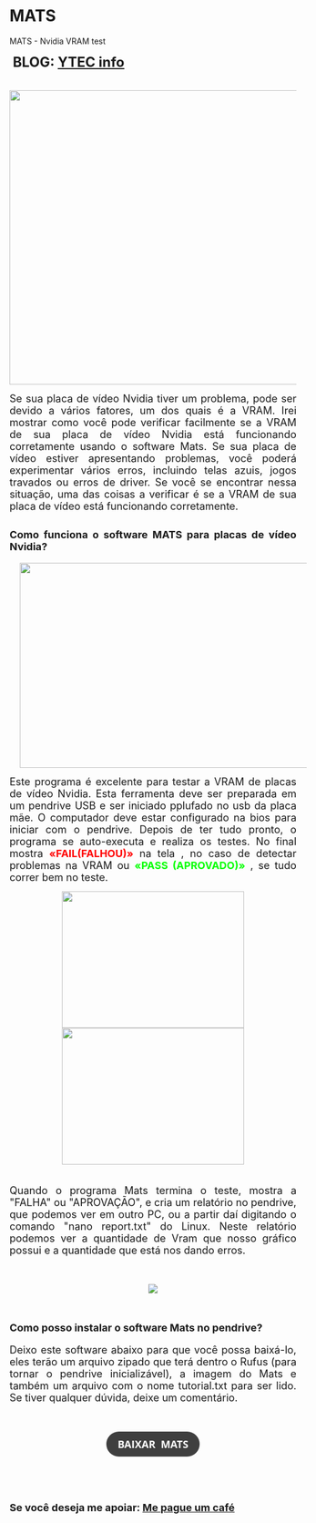 # MATS
MATS - Nvidia VRAM test
<p><span style="font-size: large;"><b><span style="font-size: x-large;">&nbsp;BLOG: <a href="https://ytec-info.blogspot.com/2022/01/programa-para-testar-vram-de-placas-de.html" target="_blank">YTEC info</a></span></b></span> <br /></p>
<p style="text-align: center;"><span style="font-size: large;">&nbsp;</span><img height="517" src="https://s2.glbimg.com/rV0y1DMZKa8UcckbiaBitTXpwFE=/0x0:695x561/984x0/smart/filters:strip_icc()/i.s3.glbimg.com/v1/AUTH_08fbf48bc0524877943fe86e43087e7a/internal_photos/bs/2017/f/c/Rl4ClyT8qPjZ4Je5mB5Q/gtx-1050.png" width="640" /></p><p style="text-align: justify;"><span style="font-size: large;">Se sua placa de vídeo Nvidia tiver um problema, pode ser devido a vários fatores, um dos quais é a VRAM. Irei mostrar como você pode verificar facilmente se a VRAM de sua placa de vídeo Nvidia está funcionando corretamente usando o software Mats. Se sua placa de vídeo estiver apresentando problemas, você poderá experimentar vários erros, incluindo telas azuis, jogos travados ou erros de driver. Se você se encontrar nessa situação, uma das coisas a verificar é se a VRAM de sua placa de vídeo está funcionando corretamente.</span></p><h2 style="text-align: justify;"><span style="font-size: large;">Como funciona o software MATS para placas de vídeo Nvidia?</span></h2><div class="separator" style="clear: both; text-align: center;"><span style="font-size: large;"><a href="https://blogger.googleusercontent.com/img/a/AVvXsEiOX8rOv7dsX1voNP1_Y4YYnAplL5uobfxujkOWRm0ZlzrDeLOgmhzFiwlJiLf6zrzTcWr0VyTG8_PkKFQanEGlrVaegz-I0fO4YHTXYIAJ4ixkD7CLr54dgF0ej6aSQQwL6-oi-IIO3mfPub0jvmQFQ1V4sh3Y8_fuHqwRRWtFk8_RVyz4fXEsSQ=s1280" style="margin-left: 1em; margin-right: 1em;"><img border="0" data-original-height="720" data-original-width="1280" height="360" src="https://blogger.googleusercontent.com/img/a/AVvXsEiOX8rOv7dsX1voNP1_Y4YYnAplL5uobfxujkOWRm0ZlzrDeLOgmhzFiwlJiLf6zrzTcWr0VyTG8_PkKFQanEGlrVaegz-I0fO4YHTXYIAJ4ixkD7CLr54dgF0ej6aSQQwL6-oi-IIO3mfPub0jvmQFQ1V4sh3Y8_fuHqwRRWtFk8_RVyz4fXEsSQ=w640-h360" width="640" /></a></span></div><span style="font-size: large;"></span><p></p><p style="text-align: justify;"><span style="font-size: large;">Este programa é excelente para testar a VRAM de placas de vídeo Nvidia. Esta ferramenta deve ser preparada em um pendrive USB e ser iniciado pplufado no usb da placa mãe. O computador deve estar configurado na bios para iniciar com o pendrive. Depois de ter tudo pronto, o programa se auto-executa e realiza os testes. No final mostra <b><span style="color: red;">«FAIL(FALHOU)»</span></b> na tela , no caso de detectar problemas na VRAM ou <b><span style="color: #04ff00;">«PASS (APROVADO)»</span></b> , se tudo correr bem no teste.</span></p><p style="text-align: justify;"></p><div class="separator" style="clear: both; text-align: center;"><a href="https://blogger.googleusercontent.com/img/a/AVvXsEiGlBve3xJZGX540iVwtKHWaHvEIXCoveCrUXGSWhuEHpzmMLf3H-LXgU49X_QaOQ8BrBfzL_82Bf_F49hi6awPnCVYdcTDREH6NF6N4ARF6qHo3V8pzh2U18nQlZMUR77b9AhG8Vug4jRqRPaCaCLYuCAX3MgWKM9h9nYgjOvGGqd-ynCQ47T4Fw=s400" style="margin-left: 1em; margin-right: 1em;"><img border="0" data-original-height="300" data-original-width="400" height="240" src="https://blogger.googleusercontent.com/img/a/AVvXsEiGlBve3xJZGX540iVwtKHWaHvEIXCoveCrUXGSWhuEHpzmMLf3H-LXgU49X_QaOQ8BrBfzL_82Bf_F49hi6awPnCVYdcTDREH6NF6N4ARF6qHo3V8pzh2U18nQlZMUR77b9AhG8Vug4jRqRPaCaCLYuCAX3MgWKM9h9nYgjOvGGqd-ynCQ47T4Fw=s320" width="320" /></a><br /><a href="https://blogger.googleusercontent.com/img/a/AVvXsEhqzlFTJ6ICbLAZA6vDvVmGlatP8xQEW29HIpFLq2Ypor3uYxk-S38th-huoksYmCACUoYN5fRdMSwrNkwQ-Z3FF2ySC6yqaRZZQ6RLdKpHI2KBF-1ZT_F2ujhAo_Sa1YWtYnG9SGYcVR32c2gCMzdPruLdc-yusa36axujRy-yezbbdWaJorGypw=s400" style="margin-left: 1em; margin-right: 1em;"><img border="0" data-original-height="300" data-original-width="400" height="240" src="https://blogger.googleusercontent.com/img/a/AVvXsEhqzlFTJ6ICbLAZA6vDvVmGlatP8xQEW29HIpFLq2Ypor3uYxk-S38th-huoksYmCACUoYN5fRdMSwrNkwQ-Z3FF2ySC6yqaRZZQ6RLdKpHI2KBF-1ZT_F2ujhAo_Sa1YWtYnG9SGYcVR32c2gCMzdPruLdc-yusa36axujRy-yezbbdWaJorGypw=s320" width="320" /></a></div><span style="font-size: large;"><br /></span><p></p><p style="text-align: justify;"><span style="font-size: large;">Quando o programa Mats termina o teste, mostra a "FALHA" ou "APROVAÇÃO", e cria um relatório no pendrive, que podemos ver em outro PC, ou a partir daí digitando o comando "nano report.txt" do Linux. Neste relatório podemos ver a quantidade de Vram que nosso gráfico possui e a quantidade que está nos dando erros.</span></p><p style="text-align: justify;"><span style="font-size: large;">&nbsp;</span></p><div class="separator" style="clear: both; text-align: center;"><span style="font-size: large;"><a href="https://blogger.googleusercontent.com/img/a/AVvXsEjOAMNvYVIjm0TEzBuzNZu7cGZj7UNZae66GG3htxLUnF78samRLPRT6SHYhAxlZrY9DiM6j-hMILocGQHP7HoE4ro4sczGGJJn2qKqc4ZyP1qIvqvL05uHcFVkJvSAvXycdSdpLJZM5NbbKjeSp_BqpFc5PgCWIgCObj5YgLEu0I3a7qlXH9tz_g=s400" style="margin-left: 1em; margin-right: 1em;"><img border="0" data-original-height="300" data-original-width="400" src="https://blogger.googleusercontent.com/img/a/AVvXsEjOAMNvYVIjm0TEzBuzNZu7cGZj7UNZae66GG3htxLUnF78samRLPRT6SHYhAxlZrY9DiM6j-hMILocGQHP7HoE4ro4sczGGJJn2qKqc4ZyP1qIvqvL05uHcFVkJvSAvXycdSdpLJZM5NbbKjeSp_BqpFc5PgCWIgCObj5YgLEu0I3a7qlXH9tz_g=s16000" /></a></span></div><span style="font-size: large;"><br /></span><p></p><h2 style="text-align: justify;"><span style="font-size: large;">Como posso instalar o software Mats no pendrive?</span></h2><p style="text-align: justify;"><span style="font-size: large;">Deixo este software abaixo para que você possa baixá-lo, eles terão um arquivo zipado que terá dentro o Rufus (para tornar o pendrive inicializável), a imagem do Mats e também um arquivo com o nome tutorial.txt para ser lido. Se tiver qualquer dúvida, deixe um comentário.</span></p><p style="text-align: justify;"><span style="font-size: large;">&nbsp;</span></p><p style="text-align: center;"><span style="font-size: large;"><b><a class="wp-block-button__link" data-wpel-link="external" href="https://drive.google.com/file/d/1gVBFM1hn3Tw9f83oOZNhVtbCjgAXyAsr/view?usp=sharing" rel="noreferrer noopener nofollow external" style="-webkit-text-stroke-width: 0px; background-color: #3f3f3f; border-radius: 9999px; border: 0px none; box-shadow: none; box-sizing: border-box; color: white; cursor: pointer; display: inline-block; font-family: &quot;Open Sans&quot;, sans-serif; font-style: normal; font-variant-caps: normal; font-variant-ligatures: normal; letter-spacing: normal; line-height: inherit; margin: 0px; orphans: 2; outline: currentcolor none 0px; overflow-wrap: break-word; padding: 10px 20px; text-align: center; text-decoration: none; text-indent: 0px; text-transform: none; transition: color 0.1s ease-in-out 0s, background-color 0.1s ease-in-out 0s; white-space: normal; widows: 2; word-spacing: 0px;" target="_blank"><span style="border: 0px none; margin: 0px; padding: 0px; vertical-align: inherit;"><span style="border: 0px none; margin: 0px; padding: 0px; vertical-align: inherit;">BAIXAR&nbsp; MATS </span></span></a></b></span></p><h2 style="text-align: left;"><span style="font-size: large;">&nbsp;</span></h2><h2 style="text-align: left;"><span style="font-size: large;">Se você deseja me apoiar: <a href="https://mpago.la/2XfKBZT" target="_blank">Me pague um café</a><br /></span></h2>
